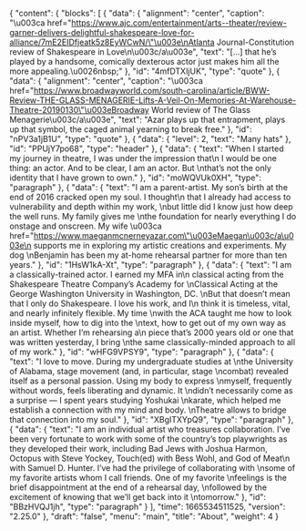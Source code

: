 {
  "content": {
    "blocks": [
      {
        "data": {
          "alignment": "center",
          "caption": "\u003ca href=\"https://www.ajc.com/entertainment/arts--theater/review-garner-delivers-delightful-shakespeare-love-for-alliance/7mE2EIDfjeatk5z8EyWCwN/\"\u003e\nAtlanta Journal-Constitution review of Shakespeare in Love\n\u003c/a\u003e",
          "text": "[…] that he’s played by a handsome, comically dexterous actor just makes him all the more appealing.\u0026nbsp;"
        },
        "id": "4mfDTXIjUK",
        "type": "quote"
      },
      {
        "data": {
          "alignment": "center",
          "caption": "\u003ca href=\"https://www.broadwayworld.com/south-carolina/article/BWW-Review-THE-GLASS-MENAGERIE-Lifts-A-Veil-On-Memories-At-Warehouse-Theatre-20190130\"\u003eBroadway World review of The Glass Menagerie\u003c/a\u003e",
          "text": "Azar plays up that entrapment, plays up that symbol, the caged animal yearning to break free."
        },
        "id": "nPV3a1jB1U",
        "type": "quote"
      },
      {
        "data": {
          "level": 2,
          "text": "Many hats"
        },
        "id": "PPUjY7po68",
        "type": "header"
      },
      {
        "data": {
          "text": "When I started my journey in theatre, I was under the impression that\n I would be one thing: an actor. And to be clear, I am an actor. But \nthat’s not the only identity that I have grown to own."
        },
        "id": "moWQVUk0XH",
        "type": "paragraph"
      },
      {
        "data": {
          "text": "I am a parent-artist. My son’s birth at the end of 2016 cracked open my soul. I thought\n that I already had access to vulnerability and depth within my work, \nbut little did I know just how deep the well runs. My family gives me \nthe foundation for nearly everything I do onstage and onscreen. My wife \u003ca href=\"https://www.maeganmcnerneyazar.com\"\u003eMaegan\u003c/a\u003e\n supports me in exploring my artistic creations and experiments. My dog \nBenjamin has been my at-home rehearsal partner for more than ten years."
        },
        "id": "1HsW1kA-Xt",
        "type": "paragraph"
      },
      {
        "data": {
          "text": "I am a classically-trained actor. I earned my MFA in\n classical acting from the Shakespeare Theatre Company’s Academy for \nClassical Acting at the George Washington University in Washington, DC. \nBut that doesn’t mean that I only do Shakespeare. I love his work, and I\n think it is timeless, vital, and nearly infinitely flexible. My time \nwith the ACA taught me how to look inside myself, how to dig into the \ntext, how to get out of my own way as an artist. Whether I’m rehearsing a\n piece that’s 2000 years old or one that was written yesterday, I bring \nthe same classically-minded approach to all of my work."
        },
        "id": "wHFG9VPSY9",
        "type": "paragraph"
      },
      {
        "data": {
          "text": "I love to move. During my undergraduate studies at \nthe University of Alabama, stage movement (and, in particular, stage \ncombat) revealed itself as a personal passion. Using my body to express \nmyself, frequently without words, feels liberating and dynamic. It \ndidn’t necessarily come as a surprise — I spent years studying Yoshukai \nkarate, which helped me establish a connection with my mind and body. \nTheatre allows to bridge that connection into my soul."
        },
        "id": "XBgITXYpQ9",
        "type": "paragraph"
      },
      {
        "data": {
          "text": "I am an individual artist who treasures collaboration. I’ve been very fortunate to work with some of the country’s top playwrights as they developed their work, including Bad Jews with Joshua Harmon, Octopus with Steve Yockey, Touch(ed) with Bess Wohl, and God of Meat\n with Samuel D. Hunter. I’ve had the privilege of collaborating with \nsome of my favorite artists whom I call friends. One of my favorite \nfeelings is the brief disappointment at the end of a rehearsal day, \nfollowed by the excitement of knowing that we’ll get back into it \ntomorrow."
        },
        "id": "BBzHVQJ1jh",
        "type": "paragraph"
      }
    ],
    "time": 1665534511525,
    "version": "2.25.0"
  },
  "draft": "false",
  "menu": "main",
  "title": "About",
  "weight": 4
}